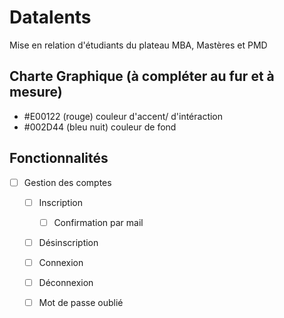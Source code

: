 # Datalents
Mise en relation d'étudiants du plateau MBA, Mastères et PMD

## Charte Graphique (à compléter au fur et à mesure)
- #E00122 (rouge) couleur d'accent/ d'intéraction 
- #002D44 (bleu nuit) couleur de fond                 

## Fonctionnalités
- [ ] Gestion des comptes
  - [ ] Inscription
    - [ ] Confirmation par mail
  - [ ] Désinscription
  - [ ] Connexion
  - [ ] Déconnexion
  - [ ] Mot de passe oublié
  
